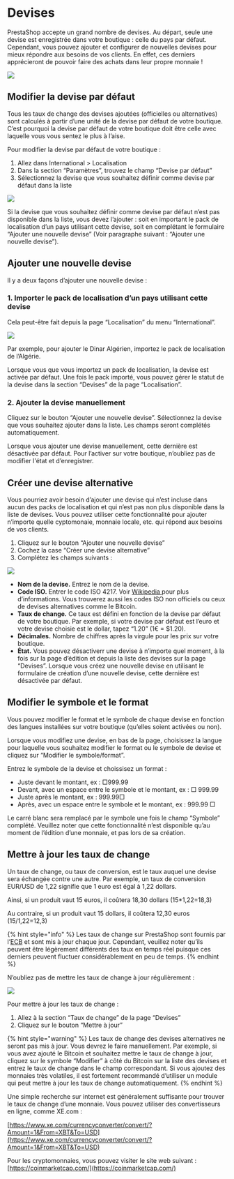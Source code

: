 # Devises

PrestaShop accepte un grand nombre de devises. Au départ, seule une devise est enregistrée dans votre boutique : celle du pays par défaut. Cependant, vous pouvez ajouter et configurer de nouvelles devises pour mieux répondre aux besoins de vos clients. En effet, ces derniers apprécieront de pouvoir faire des achats dans leur propre monnaie !

![](https://lh3.googleusercontent.com/nLZWL0_hD36yhS1WHhn8TzaPYtLgm0cP6KpKdV4T_666exvpKbEXu57jUzrC9BFUutRftIIvYLVE2cWEk2thaAhX7DvmZadAMTL8r06snansKt0ytC9fKA57ec7B3qf-WMZAAHbL)

## **Modifier la devise par défaut**

Tous les taux de change des devises ajoutées \(officielles ou alternatives\) sont calculés à partir d’une unité de la devise par défaut de votre boutique. C’est pourquoi la devise par défaut de votre boutique doit être celle avec laquelle vous vous sentez le plus à l’aise. 

Pour modifier la devise par défaut de votre boutique :

1. Allez dans International &gt; Localisation
2. Dans la section “Paramètres”, trouvez le champ “Devise par défaut”
3. Sélectionnez la devise que vous souhaitez définir comme devise par défaut dans la liste

![](https://lh4.googleusercontent.com/chY2hJCmLZpvPO9ov7uu0YjBBs3hXsFg8xaAAwKOeFk7ghjEnfsABgmM9MbRDhYW4saubCjhFzDrhgkIvuQffmCefNb3YIfwrfqlRhYLHw3Bkf57YM7KmOuwrY1ew4WFlIkWYlqo)

Si la devise que vous souhaitez définir comme devise par défaut n’est pas disponible dans la liste, vous devez l’ajouter : soit en important le pack de localisation d’un pays utilisant cette devise, soit en complétant le formulaire “Ajouter une nouvelle devise” \(Voir paragraphe suivant : “Ajouter une nouvelle devise”\). 

## **Ajouter une nouvelle devise**

Il y a deux façons d’ajouter une nouvelle devise :

### **1. Importer le pack de localisation d’un pays utilisant cette devise**

Cela peut-être fait depuis la page “Localisation” du menu “International”. 

![](https://lh4.googleusercontent.com/2AD9IZhZLFTOutUrmeLvhNID82TBaDkEBHJAn1B66TpBf3_22DW8r9UvukeqQm8ebFKoF0llt1ht26Ck48_pAC-XsxHTRVu56lsS0TL9Qt2EgTRVq4MqYh4rTGNZrqH1IDDuE-Zu)

Par exemple, pour ajouter le Dinar Algérien, importez le pack de localisation de l’Algérie.

Lorsque vous que vous importez un pack de localisation, la devise est activée par défaut. Une fois le pack importé, vous pouvez gérer le statut de la devise dans la section “Devises” de la page “Localisation”.

### **2. Ajouter la devise manuellement**

Cliquez sur le bouton “Ajouter une nouvelle devise”. Sélectionnez la devise que vous souhaitez ajouter dans la liste. Les champs seront complétés automatiquement.  
  
Lorsque vous ajouter une devise manuellement, cette dernière est désactivée par défaut. Pour l’activer sur votre boutique, n’oubliez pas de modifier l'état et d’enregistrer.

## **Créer une devise alternative**

Vous pourriez avoir besoin d’ajouter une devise qui n’est incluse dans aucun des packs de localisation et qui n’est pas non plus disponible dans la liste de devises. Vous pouvez utiliser cette fonctionnalité pour ajouter n’importe quelle cyptomonaie, monnaie locale, etc. qui répond aux besoins de vos clients. 

1. Cliquez sur le bouton “Ajouter une nouvelle devise” 
2. Cochez la case “Créer une devise alternative”
3. Complétez les champs suivants :

![](https://lh6.googleusercontent.com/YsBSIKAepm2BxMC0g-yudl-7QDDMFWnkW6YF95_U3rR2O5IGJDJuNC4byWmbcs4KzG0MqI-Ti2jnBX6QBLJN-r8qOUKrQuHgtU2uL5q5GraNXcof4RdDdlXh_H-dKhaMhOPHqooH)

* **Nom de la devise.** Entrez le nom de la devise.
* **Code ISO.** Entrer le code ISO 4217. Voir [Wikipedia ](https://fr.wikipedia.org/wiki/ISO_4217#Liste_tri%C3%A9e_par_nom_d%E2%80%99unit%C3%A9_mon%C3%A9taire)pour plus d’informations. Vous trouverez aussi les codes ISO non officiels ou ceux de devises alternatives comme le Bitcoin.
* **Taux de change.** Ce taux est défini en fonction de la devise par défaut de votre boutique. Par exemple, si votre devise par défaut est l’euro et votre devise choisie est le dollar, tapez “1.20” \(1€ = $1.20\). 
* **Décimales.** Nombre de chiffres après la virgule pour les prix sur votre boutique. 
* **État.** Vous pouvez désactiverr une devise à n’importe quel moment, à la fois sur la page d’édition et depuis la liste des devises sur la page “Devises”. Lorsque vous créez une nouvelle devise en utilisant le formulaire de création d’une nouvelle devise, cette dernière est désactivée par défaut. 

## **Modifier le symbole et le format** 

Vous pouvez modifier le format et le symbole de chaque devise en fonction des langues installées sur votre boutique \(qu’elles soient activées ou non\).

Lorsque vous modifiez une devise, en bas de la page, choisissez la langue pour laquelle vous souhaitez modifier le format ou le symbole de devise et cliquez sur “Modifier le symbole/format”.

Entrez le symbole de la devise et choissisez un format :

* Juste devant le montant, ex : □999.99
* Devant, avec un espace entre le symbole et le montant, ex : □ 999.99
* Juste après le montant, ex : 999.99□
* Après, avec un espace entre le symbole et le montant, ex : 999.99 □

Le carré blanc sera remplacé par le symbole une fois le champ “Symbole” complété. Veuillez noter que cette fonctionnalité n’est disponible qu’au moment de l’édition d’une monnaie, et pas lors de sa création.

## **Mettre à jour les taux de change**

Un taux de change, ou taux de conversion, est le taux auquel une devise sera échangée contre une autre. Par exemple, un taux de conversion EUR/USD de 1,22 signifie que 1 euro est égal à 1,22 dollars. 

Ainsi, si un produit vaut 15 euros, il coûtera 18,30 dollars \(15\*1,22=18,3\)

Au contraire, si un produit vaut 15 dollars, il coûtera 12,30 euros \(15/1,22=12,3\)

{% hint style="info" %}
Les taux de change sur PrestaShop sont fournis par l’[ECB](https://www.ecb.europa.eu/home/html/index.fr.html)  et sont mis à jour chaque jour. Cependant, veuillez noter qu’ils peuvent être légèrement différents des taux en temps réel puisque ces derniers peuvent fluctuer considérablement en peu de temps.
{% endhint %}

N’oubliez pas de mettre les taux de change à jour régulièrement :

![](https://lh3.googleusercontent.com/yfopr7QyiWfKOxC8QK3RyPsQh1f6YXUwYfbomCl29SoqHbkrF22tBDTaOLJ4I8iJg1nHxKl3_AowbrxYySeyiMR4_5pusS_9A1EZY0t5tKgSOYIRiZX6TqRMq5wJF_CYYmJZjCDw)

Pour mettre à jour les taux de change :

1. Allez à la section “Taux de change” de la page “Devises” 
2. Cliquez sur le bouton “Mettre à jour”

{% hint style="warning" %}
Les taux de change des devises alternatives ne seront pas mis à jour. Vous devrez le faire manuellement. Par exemple, si vous avez ajouté le Bitcoin et souhaitez mettre le taux de change à jour, cliquez sur le symbole “Modifier” à côté du Bitcoin sur la liste des devises et entrez le taux de change dans le champ correspondant. Si vous ajoutez des monnaies très volatiles, il est fortement recommandé d’utiliser un module qui peut mettre à jour les taux de change automatiquement. 
{% endhint %}

Une simple recherche sur internet est généralement suffisante pour trouver le taux de change d’une monnaie. Vous pouvez utiliser des convertisseurs en ligne, comme XE.com :

 [https://www.xe.com/currencyconverter/convert/?Amount=1&From=XBT&To=USD](https://www.xe.com/currencyconverter/convert/?Amount=1&From=XBT&To=USD)

Pour les cryptomonnaies, vous pouvez visiter le site web suivant : [https://coinmarketcap.com/](https://coinmarketcap.com/)

